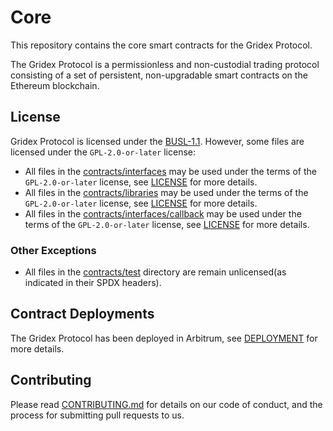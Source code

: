 # Core

This repository contains the core smart contracts for the Gridex Protocol.

The Gridex Protocol is a permissionless and non-custodial trading protocol consisting of a set of persistent,
non-upgradable smart contracts on the Ethereum blockchain.

## License

Gridex Protocol is licensed under the [BUSL-1.1](LICENSE).
However, some files are licensed under the `GPL-2.0-or-later` license:

- All files in the [contracts/interfaces](contracts/interfaces) may be used under the terms of
  the `GPL-2.0-or-later` license, see [LICENSE](contracts/interfaces/LICENSE) for more details.
- All files in the [contracts/libraries](contracts/libraries) may be used under the terms of
  the `GPL-2.0-or-later` license, see [LICENSE](contracts/libraries/LICENSE) for more details.
- All files in the [contracts/interfaces/callback](contracts/interfaces/callback) may be used under
  the terms of the `GPL-2.0-or-later` license, see [LICENSE](contracts/interfaces/callback/LICENSE)
  for more details.

### Other Exceptions

- All files in the [contracts/test](contracts/test) directory are remain unlicensed(as indicated in
  their SPDX headers).

## Contract Deployments

The Gridex Protocol has been deployed in Arbitrum, see [DEPLOYMENT](DEPLOYMENT.md) for more details.

## Contributing

Please read [CONTRIBUTING.md](CONTRIBUTING.md) for details on our code of conduct, and the process
for submitting pull requests to us.
